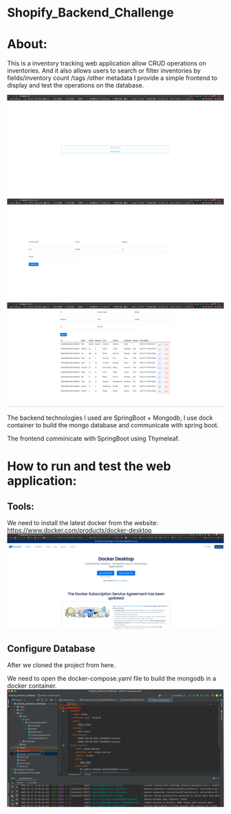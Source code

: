 # Shopify_Backend_Challenge
# About:
This is a inventory tracking web application allow CRUD 
operations on inventories. And it also allows users to
search or filter inventories by fields/inventory count
/tags /other metadata I provide a simple frontend to 
display and test the operations on the database.

![img.png](img.png)
![img_1.png](img_1.png)
![img_2.png](img_2.png)

The backend technologies I used are SpringBoot + Mongodb, 
I use dock container to build the mongo database and 
communicate with spring boot.

The frontend comminicate with SpringBoot using Thymeleaf.

# How to run and test the web application:

## Tools:
We need to install the latest docker from the website: 
https://www.docker.com/products/docker-desktop
![img_3.png](img_3.png)

## Configure Database
After we cloned the project from here.

We need to open the docker-compose.yaml file to build the 
mongodb in a docker container.
![img_4.png](img_4.png)

